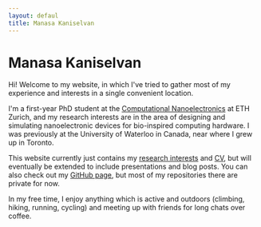 ```yaml
---
layout: defaul
title: Manasa Kaniselvan
---
```


# Manasa Kaniselvan

Hi! Welcome to my website, in which I've tried to gather most of my experience and interests in a single convenient location.

I'm a first-year PhD student at the [Computational Nanoelectronics](https://nano-tcad.ee.ethz.ch) at ETH Zurich, and my research interests are in the area of designing and simulating nanoelectronic devices for bio-inspired computing hardware. I was previously at the University of Waterloo in Canada, near where I grew up in Toronto.

This website currently just contains my [research interests](/about) and [CV](/cv), but will eventually be extended to include presentations and blog posts. You can also check out my [GitHub page](https://github.com/manasakani), but most of my repositories there are private for now.

In my free time, I enjoy anything which is active and outdoors (climbing, hiking, running, cycling) and meeting up with friends for long chats over coffee.
